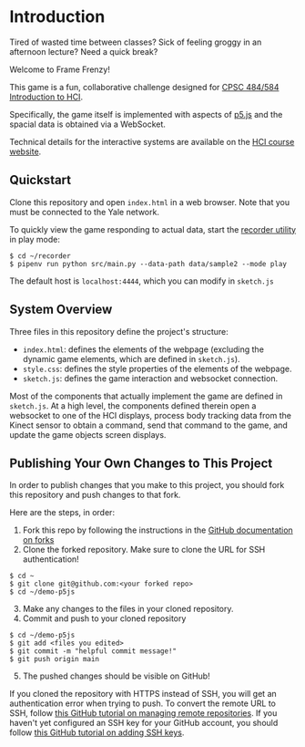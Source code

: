 # Introduction

Tired of wasted time between classes? 
Sick of feeling groggy in an afternoon lecture? 
Need a quick break?

Welcome to Frame Frenzy!

This game is a fun, collaborative challenge designed for [CPSC 484/584 Introduction to HCI](https://cpsc484-584-hci.gitlab.io/s23/project).

Specifically, the game itself is implemented with aspects of [p5.js](https://p5js.org/) and the spacial data is obtained via a WebSocket.

Technical details for the interactive systems are available on the [HCI course website](https://cpsc484-584-hci.gitlab.io/s23/display_tutorial).


## Quickstart

Clone this repository and open `index.html` in a web browser.
Note that you must be connected to the Yale network.

To quickly view the game responding to actual data, start the [recorder utility](https://github.com/Yale-CPSC484-HCI/recorder) in play mode:

```
$ cd ~/recorder
$ pipenv run python src/main.py --data-path data/sample2 --mode play
```

The default host is `localhost:4444`, which you can modify in `sketch.js`


## System Overview

Three files in this repository define the project's structure:

+ `index.html`: defines the elements of the webpage (excluding the dynamic game elements, which are defined in `sketch.js`).
+ `style.css`: defines the style properties of the elements of the webpage.
+ `sketch.js`: defines the game interaction and websocket connection.

Most of the components that actually implement the game are defined in `sketch.js`.
At a high level, the components defined therein open a websocket to one of the HCI displays, process body tracking data from the Kinect sensor to obtain a command, send that command to the game, and update the game objects screen displays.


## Publishing Your Own Changes to This Project

In order to publish changes that you make to this project, you should fork this repository and push changes to that fork.

Here are the steps, in order:
1. Fork this repo by following the instructions in the [GitHub documentation on forks](https://docs.github.com/en/get-started/quickstart/fork-a-repo)
2. Clone the forked repository. Make sure to clone the URL for SSH authentication!

```
$ cd ~
$ git clone git@github.com:<your forked repo>
$ cd ~/demo-p5js
```

3. Make any changes to the files in your cloned repository.
4. Commit and push to your cloned repository

```
$ cd ~/demo-p5js
$ git add <files you edited>
$ git commit -m "helpful commit message!"
$ git push origin main
```

5. The pushed changes should be visible on GitHub!

If you cloned the repository with HTTPS instead of SSH, you will get an authentication error when trying to push.
To convert the remote URL to SSH, follow [this GitHub tutorial on managing remote repositories](https://docs.github.com/en/get-started/getting-started-with-git/managing-remote-repositories#switching-remote-urls-from-ssh-to-https).
If you haven't yet configured an SSH key for your GitHub account, you should follow [this GitHub tutorial on adding SSH keys](https://docs.github.com/en/authentication/connecting-to-github-with-ssh/adding-a-new-ssh-key-to-your-github-account).
